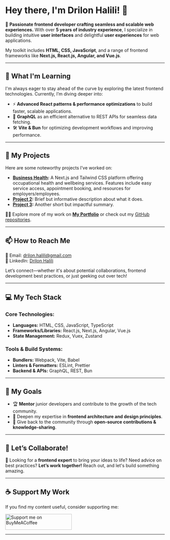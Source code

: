 # **Hey there, I'm Drilon Halili!** 👋  

🚀 **Passionate frontend developer crafting seamless and scalable web experiences.** With over **5 years of industry experience**, I specialize in building intuitive **user interfaces** and delightful **user experiences** for web applications.  

My toolkit includes **HTML, CSS, JavaScript**, and a range of frontend frameworks like **Next.js, React.js, Angular, and Vue.js**.  

---

## 🌱 **What I'm Learning**  

I'm always eager to stay ahead of the curve by exploring the latest frontend technologies. Currently, I’m diving deeper into:  

- ⚡ **Advanced React patterns & performance optimizations** to build faster, scalable applications.  
- 🔗 **GraphQL** as an efficient alternative to REST APIs for seamless data fetching.  
- 🛠️ **Vite & Bun** for optimizing development workflows and improving performance.  

---

## 💼 **My Projects**  

Here are some noteworthy projects I’ve worked on:  

- **[Business Health](https://www.businesshealth.co.uk/):** A Next.js and Tailwind CSS platform offering occupational health and wellbeing services. Features include easy service access, appointment booking, and resources for employers/employees.  
- **[Project 2](#):** Brief but informative description about what it does.  
- **[Project 3](#):** Another short but impactful summary.  

👨‍💻 Explore more of my work on **[My Portfolio](https://www.drilonhalili.pro/)** or check out my [GitHub repositories](https://github.com/drilonhalili?tab=repositories).  

---

## 📫 **How to Reach Me**  

📩 Email: [drilon.halili@gmail.com](mailto:drilon.halili@gmail.com)  
💼 LinkedIn: [Drilon Halili](https://www.linkedin.com/in/drilonhalili/)  

Let’s connect—whether it's about potential collaborations, frontend development best practices, or just geeking out over tech!  

---

## 💻 **My Tech Stack**  

### **Core Technologies:**  
- **Languages:** HTML, CSS, JavaScript, TypeScript  
- **Frameworks/Libraries:** React.js, Next.js, Angular, Vue.js  
- **State Management:** Redux, Vuex, Zustand  

### **Tools & Build Systems:**  
- **Bundlers:** Webpack, Vite, Babel  
- **Linters & Formatters:** ESLint, Prettier  
- **Backend & APIs:** GraphQL, REST, Bun  

---

## 🚀 **My Goals**  

- 🏆 **Mentor** junior developers and contribute to the growth of the tech community.  
- 🎯 Deepen my expertise in **frontend architecture and design principles**.  
- 🤝 Give back to the community through **open-source contributions & knowledge-sharing**.  

---

## 🤝 **Let’s Collaborate!**  

🚀 Looking for a **frontend expert** to bring your ideas to life? Need advice on best practices? **Let’s work together!** Reach out, and let's build something amazing.  

---

## ☕ **Support My Work**  

If you find my content useful, consider supporting me:  

<p align="left">
  <a href="https://www.buymeacoffee.com/drilonhalili">
    <img src="https://cdn.buymeacoffee.com/buttons/v2/default-yellow.png" height="50" width="210" alt="Support me on BuyMeACoffee" />
  </a>
</p>  

---
